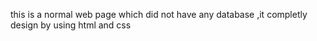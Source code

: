 this is a normal web page which did not have any database ,it completly design by using html and css
